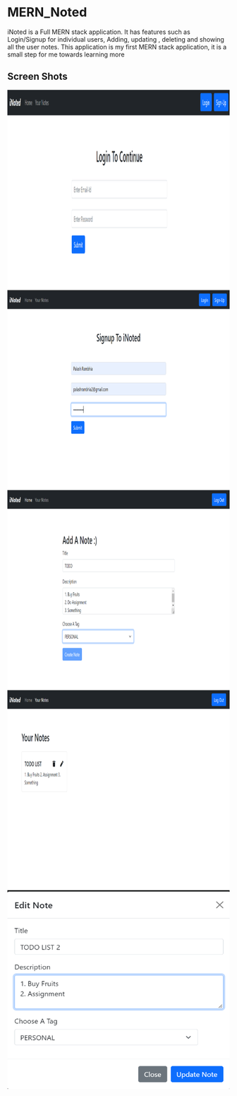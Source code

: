 # MERN_Noted
iNoted is a Full MERN stack application. It has features such as Login/Signup for individual users, Adding, updating , deleting and showing all the user notes. This application is my first MERN stack application, it is a small step for me towards learning more

## Screen Shots

<img src="Images/login.png" width="790" height="450">
<img src="Images/signupimg.png" width="790" height="450">
<img src="Images/addnote.png" width="790" height="450">
<img src="Images/allnotes.png" width="790" height="450">
<img src="Images/editnote.png" width="790" height="450">
